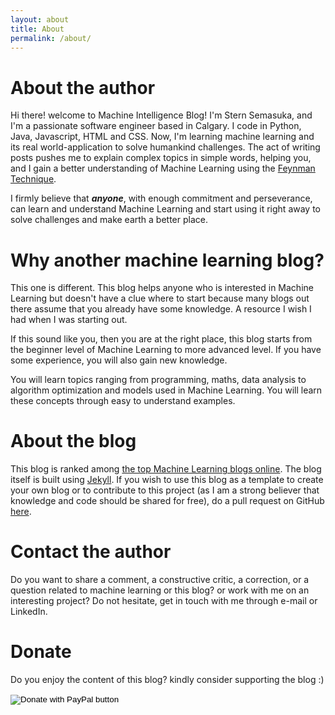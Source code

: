 ```yaml
---
layout: about
title: About
permalink: /about/
---
```

# About the author

Hi there! welcome to Machine Intelligence Blog! I'm Stern Semasuka, and I'm a passionate software engineer based in Calgary. I code in Python, Java, Javascript, HTML and CSS. Now, I'm learning machine learning and its real world-application to solve humankind challenges. The act of writing posts pushes me to explain complex topics in simple words, helping you, and I gain a better understanding of Machine Learning using the [Feynman Technique](https://www.youtube.com/watch?v=_f-qkGJBPts).

I firmly believe that ***anyone***, with enough commitment and perseverance, can learn and understand Machine Learning and start using it right away to solve challenges and make earth a better place.

# Why another machine learning blog?

This one is different. This blog helps anyone who is interested in Machine Learning but doesn't have a clue where to start because many blogs out there assume that you already have some knowledge. A resource I wish I had when I was starting out.

If this sound like you, then you are at the right place, this blog starts from the beginner level of Machine Learning to more advanced level. If you have some experience, you will also gain new knowledge.

You will learn topics ranging from programming, maths, data analysis to algorithm optimization and models used in Machine Learning. You will learn these concepts through easy to understand examples.

# About the blog

This blog is ranked among [the top Machine Learning blogs online](https://blog.feedspot.com/machine_learning_blogs/). The blog itself is built using [Jekyll](https://jekyllrb.com "Jekyll"). If you wish to use this blog as a template to create your own blog or to contribute to this project (as I am a strong believer that knowledge and code should be shared for free), do a pull request on GitHub [here](https://github.com/semasuka/blog).


# Contact the author

Do you want to share a comment, a constructive critic, a correction, or a question related to machine learning or this blog? or work with me on an interesting project? Do not hesitate, get in touch with me through e-mail or LinkedIn.

# Donate

Do you enjoy the content of this blog? kindly consider supporting the blog :)

<form action="https://www.paypal.com/cgi-bin/webscr" method="post" target="_top">
<input type="hidden" name="cmd" value="_s-xclick" />
<input type="hidden" name="hosted_button_id" value="CD3F4HSWGRUH2" />
<input type="image" src="https://www.paypalobjects.com/en_US/i/btn/btn_donateCC_LG.gif" border="0" name="submit" title="PayPal - The safer, easier way to pay online!" alt="Donate with PayPal button" />
<img alt="" border="0" src="https://www.paypal.com/en_CA/i/scr/pixel.gif" width="1" height="1" />
</form>